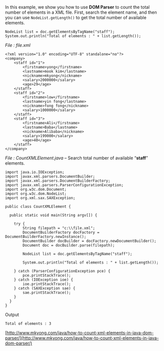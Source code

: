 In this example, we show you how to use **DOM Parser** to count the total number of elements in a XML file. First, search the element name, and then you can use `NodeList.getLength()` to get the total number of available elements.

    NodeList list = doc.getElementsByTagName("staff");
    System.out.println("Total of elements : " + list.getLength());

_File : file.xml_

    <?xml version="1.0" encoding="UTF-8" standalone="no"?>
    <company>
    	<staff id="1">
    		<firstname>yong</firstname>
    		<lastname>mook kim</lastname>
    		<nickname>mkyong</nickname>
    		<salary>2000000</salary>
    		<age>29</age>
    	</staff>
    	<staff id="2">
    		<firstname>low</firstname>
    		<lastname>yin fong</lastname>
    		<nickname>fong fong</nickname>
    		<salary>1000000</salary>
    	</staff>
    	<staff id="3">
    		<firstname>Ali</firstname>
    		<lastname>Baba</lastname>
    		<nickname>Alibaba</nickname>
    		<salary>199000</salary>
    		<age>40</age>
    	</staff>
    </company>

_File : CountXMLElement.java_ – Search total number of available “**staff**” elements.

    import java.io.IOException;
    import javax.xml.parsers.DocumentBuilder;
    import javax.xml.parsers.DocumentBuilderFactory;
    import javax.xml.parsers.ParserConfigurationException;
    import org.w3c.dom.Document;
    import org.w3c.dom.NodeList;
    import org.xml.sax.SAXException;

    public class CountXMLElement {

      public static void main(String argv[]) {

    	try {
    		String filepath = "c:\\file.xml";
    		DocumentBuilderFactory docFactory = DocumentBuilderFactory.newInstance();
    		DocumentBuilder docBuilder = docFactory.newDocumentBuilder();
    		Document doc = docBuilder.parse(filepath);

    		NodeList list = doc.getElementsByTagName("staff");

    		System.out.println("Total of elements : " + list.getLength());

    	} catch (ParserConfigurationException pce) {
    		pce.printStackTrace();
    	} catch (IOException ioe) {
    		ioe.printStackTrace();
    	} catch (SAXException sae) {
    		sae.printStackTrace();
    	}
      }
    }

Output

    Total of elements : 3

[http://www.mkyong.com/java/how-to-count-xml-elements-in-java-dom-parser/](http://www.mkyong.com/java/how-to-count-xml-elements-in-java-dom-parser/)
